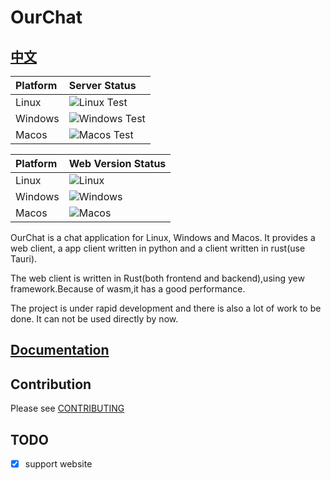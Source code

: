# OurChat

## [中文](./README-zh.md)

| Platform | Server Status                                                                                            |
| :------- | :------------------------------------------------------------------------------------------------------- |
| Linux    | ![Linux Test](https://img.shields.io/github/actions/workflow/status/skyuoi/ourchat/server_linux.yml)     |
| Windows  | ![Windows Test](https://img.shields.io/github/actions/workflow/status/skyuoi/ourchat/server_windows.yml) |
| Macos    | ![Macos Test](https://img.shields.io/github/actions/workflow/status/skyuoi/ourchat/server_macos.yml)     |

| Platform | Web Version Status                                                                               |
| :------- | :----------------------------------------------------------------------------------------------- |
| Linux    | ![Linux](https://img.shields.io/github/actions/workflow/status/skyuoi/ourchat/web_linux.yml)     |
| Windows  | ![Windows](https://img.shields.io/github/actions/workflow/status/skyuoi/ourchat/web_windows.yml) |
| Macos    | ![Macos](https://img.shields.io/github/actions/workflow/status/skyuoi/ourchat/web_macos.yml)     |

OurChat is a chat application for Linux, Windows and Macos. It provides a web client, a app client written in python and a client written in rust(use Tauri).

The web client is written in Rust(both frontend and backend),using yew framework.Because of wasm,it has a good performance.

The project is under rapid development and there is also a lot of work to be done. It can not be used directly by now.

## [Documentation](https://skyuoi.github.io/OurChat/)

## Contribution

Please see [CONTRIBUTING](CONTRIBUTING.md)

## TODO

- [x] support website
